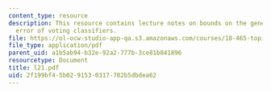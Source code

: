 ```yaml
---
content_type: resource
description: This resource contains lecture notes on bounds on the generalization
  error of voting classifiers.
file: https://ol-ocw-studio-app-qa.s3.amazonaws.com/courses/18-465-topics-in-statistics-statistical-learning-theory-spring-2007/2f199bf45b0291530317782b5dbdea62_l21.pdf
file_type: application/pdf
parent_uid: a1b5ab94-b32e-92a2-777b-3ce81b841896
resourcetype: Document
title: l21.pdf
uid: 2f199bf4-5b02-9153-0317-782b5dbdea62
---
```

